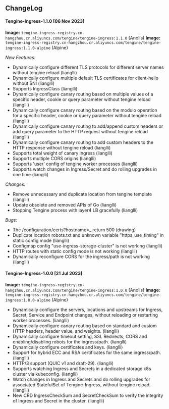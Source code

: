 ## ChangeLog

#### Tengine-Ingress-1.1.0 [06 Nov 2023]

**Image:** `tengine-ingress-registry.cn-hangzhou.cr.aliyuncs.com/tengine/tengine-ingress:1.1.0` (Anolis)
**Image:** `tengine-ingress-registry.cn-hangzhou.cr.aliyuncs.com/tengine/tengine-ingress:1.1.0-alpine` (Alpine)

_New Features:_

- Dynamically configure different TLS protocols for different server names without tengine reload (lianglli)
- Dynamically configure multiple default TLS certificates for client-hello without SNI (lianglli)  
- Supports IngressClass (lianglli)
- Dynamically configure canary routing based on multiple values of a specific header, cookie or query parameter without tengine reload  (lianglli)
- Dynamically configure canary routing based on the modulo operation for a specific header, cookie or query parameter without tengine reload (lianglli)
- Dynamically configure canary routing to add/append custom headers or add query parameter to the HTTP request without tengine reload (lianglli)
- Dynamically configure canary routing to add custom headers to the HTTP response without tengine reload (lianglli) 
- Supports total weight of canary ingress (lianglli) 
- Supports multiple CORS origins (lianglli) 
- Supports 'user' config of tengine worker processes (lianglli) 
- Supports watch changes in Ingress/Secret and do rolling upgrades in one time (lianglli) 

_Changes:_

- Remove unnecessary and duplicate location from tengine template (lianglli) 
- Update obsolete and removed APIs of Go (lianglli)
- Stopping Tengine process with layer4 LB gracefully (lianglli) 

_Bugs:_

- The /configuration/certs?hostname=_ return 500 (drawing)
- Duplicate location robots.txt and unknown variable "https_use_timing" in static config mode (lianglli) 
- Configmap config "use-ingress-storage-cluster" is not working (lianglli)
- HTTP routes with static config mode is not working (lianglli)
- Dynamically reconfigure CORS for the ingress/path is not working (lianglli) 


#### Tengine-Ingress-1.0.0 [21 Jul 2023]

**Image:** `tengine-ingress-registry.cn-hangzhou.cr.aliyuncs.com/tengine/tengine-ingress:1.0.0` (Anolis)
**Image:** `tengine-ingress-registry.cn-hangzhou.cr.aliyuncs.com/tengine/tengine-ingress:1.0.0-alpine` (Alpine)

- Dynamically configure the servers, locations and upstreams for Ingress, Secret, Service and Endpoint changes, without reloading or restarting worker processes. (lianglli)
- Dynamically configure canary routing based on standard and custom HTTP headers, header value, and weights. (lianglli)
- Dynamically configure timeout setting, SSL Redirects, CORS and enabling/disabling robots for the ingress/path. (lianglli)
- Dynamically configure certificates and keys. (lianglli)
- Support for hybrid ECC and RSA certificates for the same ingress/path. (lianglli)
- HTTP/3 support (QUIC v1 and draft-29). (lianglli)
- Supports watching Ingress and Secrets in a dedicated storage k8s cluster via kubeconfig. (lianglli)
- Watch changes in Ingress and Secrets and do rolling upgrades for associated StatefulSet of Tengine-Ingress, without tengine reload. (lianglli)
- New CRD IngressCheckSum and SecretCheckSum to verify the integrity of Ingress and Secret in the cluster. (lianglli)
